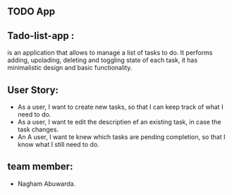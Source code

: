## TODO App
## Tado-list-app :
is an application that allows to manage a list of tasks to do. It performs adding, upolading, deleting and
toggling state of each task, it has minimalistic design and basic functionality.
## User Story:
- As a user, I want to create new tasks, so that I can keep track of what I need to do.
- As a user, I want te edit the descriptien ef an existing task, in case the task changes.
- An A user, I want te knew which tasks are pending completion, so that I know what I still need to do.
## team member: 
- Nagham Abuwarda.
